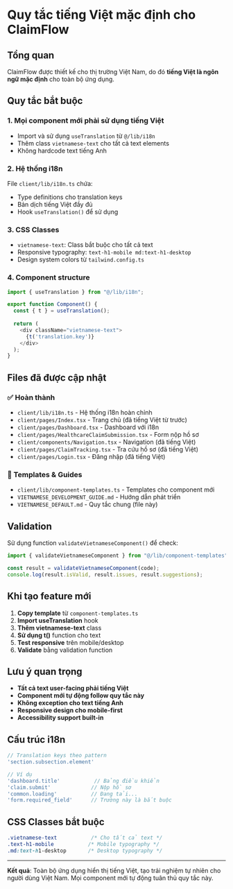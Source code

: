 # Quy tắc tiếng Việt mặc định cho ClaimFlow

## Tổng quan
ClaimFlow được thiết kế cho thị trường Việt Nam, do đó **tiếng Việt là ngôn ngữ mặc định** cho toàn bộ ứng dụng.

## Quy tắc bắt buộc

### 1. Mọi component mới phải sử dụng tiếng Việt
- Import và sử dụng `useTranslation` từ `@/lib/i18n`
- Thêm class `vietnamese-text` cho tất cả text elements
- Không hardcode text tiếng Anh

### 2. Hệ thống i18n
File `client/lib/i18n.ts` chứa:
- Type definitions cho translation keys
- Bản dịch tiếng Việt đầy đủ
- Hook `useTranslation()` để sử dụng

### 3. CSS Classes
- `vietnamese-text`: Class bắt buộc cho tất cả text
- Responsive typography: `text-h1-mobile md:text-h1-desktop`
- Design system colors từ `tailwind.config.ts`

### 4. Component structure
```typescript
import { useTranslation } from "@/lib/i18n";

export function Component() {
  const { t } = useTranslation();
  
  return (
    <div className="vietnamese-text">
      {t('translation.key')}
    </div>
  );
}
```

## Files đã được cập nhật

### ✅ Hoàn thành
- `client/lib/i18n.ts` - Hệ thống i18n hoàn chỉnh
- `client/pages/Index.tsx` - Trang chủ (đã tiếng Việt từ trước)
- `client/pages/Dashboard.tsx` - Dashboard với i18n
- `client/pages/HealthcareClaimSubmission.tsx` - Form nộp hồ sơ
- `client/components/Navigation.tsx` - Navigation (đã tiếng Việt)
- `client/pages/ClaimTracking.tsx` - Tra cứu hồ sơ (đã tiếng Việt)
- `client/pages/Login.tsx` - Đăng nhập (đã tiếng Việt)

### 📁 Templates & Guides
- `client/lib/component-templates.ts` - Templates cho component mới
- `VIETNAMESE_DEVELOPMENT_GUIDE.md` - Hướng dẫn phát triển
- `VIETNAMESE_DEFAULT.md` - Quy tắc chung (file này)

## Validation

Sử dụng function `validateVietnameseComponent()` để check:
```typescript
import { validateVietnameseComponent } from "@/lib/component-templates";

const result = validateVietnameseComponent(code);
console.log(result.isValid, result.issues, result.suggestions);
```

## Khi tạo feature mới

1. **Copy template** từ `component-templates.ts`
2. **Import useTranslation** hook
3. **Thêm vietnamese-text** class
4. **Sử dụng t()** function cho text
5. **Test responsive** trên mobile/desktop
6. **Validate** bằng validation function

## Lưu ý quan trọng

- **Tất cả text user-facing phải tiếng Việt**
- **Component mới tự động follow quy tắc này**
- **Không exception cho text tiếng Anh**
- **Responsive design cho mobile-first**
- **Accessibility support built-in**

## Cấu trúc i18n

```typescript
// Translation keys theo pattern
'section.subsection.element'

// Ví dụ
'dashboard.title'           // Bảng điều khiển
'claim.submit'             // Nộp hồ sơ  
'common.loading'           // Đang tải...
'form.required_field'      // Trường này là bắt buộc
```

## CSS Classes bắt buộc

```css
.vietnamese-text           /* Cho tất cả text */
.text-h1-mobile           /* Mobile typography */
.md:text-h1-desktop       /* Desktop typography */
```

---

**Kết quả**: Toàn bộ ứng dụng hiển thị tiếng Việt, tạo trải nghiệm tự nhiên cho người dùng Việt Nam. Mọi component mới tự động tuân thủ quy tắc này.
